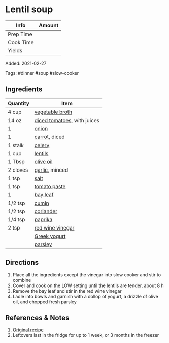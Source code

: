 # Lentil soup

| Info      | Amount |
| --------- | ------ |
| Prep Time |        |
| Cook Time |        |
| Yields    |        |

Added: 2021-02-27

Tags: #dinner #soup #slow-cooker

## Ingredients

| Quantity | Item                                                              |
| -------- | ----------------------------------------------------------------- |
| 4 cup    | [vegetable broth](../Ingredients/vegetable%20broth.md)            |
| 14 oz    | [diced tomatoes](../Ingredients/diced%20tomatoes.md), with juices |
| 1        | [onion](../Ingredients/onion.md)                                  |
| 1        | [carrot](../Ingredients/carrot.md), diced                         |
| 1 stalk  | [celery](../Ingredients/celery.md)                                |
| 1 cup    | [lentils](../Ingredients/lentils.md)                              |
| 1 Tbsp   | [olive oil](../Ingredients/olive%20oil.md)                        |
| 2 cloves | [garlic](../Ingredients/garlic.md), minced                        |
| 1 tsp    | [salt](../Ingredients/salt.md)                                    |
| 1 tsp    | [tomato paste](../Ingredients/tomato%20paste.md)                  |
| 1        | [bay leaf](../Ingredients/bay%20leaf.md)                          |
| 1/2 tsp  | [cumin](../Ingredients/cumin.md)                                  |
| 1/2 tsp  | [coriander](../Ingredients/coriander.md)                          |
| 1/4 tsp  | [paprika](../Ingredients/paprika.md)                              |
| 2 tsp    | [red wine vinegar](../Ingredients/red%20wine%20vinegar.md)        |
|          | [Greek yogurt](../Ingredients/greek%20yogurt.md)                  |
|          | [parsley](../Ingredients/parsley.md)                              |

## Directions

1. Place all the ingredients except the vinegar into slow cooker and stir to combine
2. Cover and cook on the LOW setting until the lentils are tender, about 8 h
3. Remove the bay leaf and stir in the red wine vinegar
4. Ladle into bowls and garnish with a dollop of yogurt, a drizzle of olive oil, and chopped fresh parsley

## References & Notes

1. [Original recipe](https://www.thekitchn.com/recipe-slow-cooker-easy-lentil-soup-253472)
2. Leftovers last in the fridge for up to 1 week, or 3 months in the freezer
